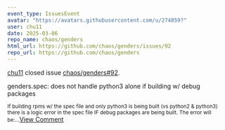 ```yaml
---
event_type: IssuesEvent
avatar: "https://avatars.githubusercontent.com/u/274859?"
user: chu11
date: 2025-03-06
repo_name: chaos/genders
html_url: https://github.com/chaos/genders/issues/92
repo_url: https://github.com/chaos/genders
---
```


<a href='https://github.com/chu11' target='_blank'>chu11</a> closed issue <a href='https://github.com/chaos/genders/issues/92' target='_blank'>chaos/genders#92</a>.

<p>genders.spec: does not handle python3 alone if building w/ debug packages</p><small>If building rpms w/ the spec file and only python3 is being built (vs python2 & python3) there is a logic error in the spec file IF debug packages are being built.  The error will be:...</small><a href='https://github.com/chaos/genders/issues/92' target='_blank'>View Comment</a>